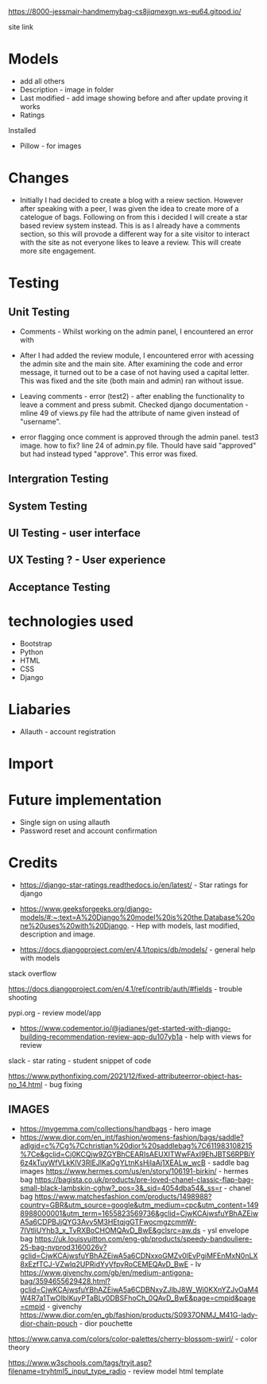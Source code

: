 
https://8000-jessmair-handmemybag-cs8jiqmexgn.ws-eu64.gitpod.io/

site link 


# Models
- add all others 
- Description - image in folder 
- Last modified - add image showing before and after update proving it works 
- Ratings 


Installed 
- Pillow - for images 



# Changes 
- Initially I had decided to create a blog with a reiew section. However after speaking with a peer, I was given the idea to create more of a catelogue of bags. Following on from this i decided I will create a star based review system instead. This is as I already have a comments section, so this will provode a different way for a site visitor to interact with the site as not everyone likes to leave a review. This will create more site engagement. 

# Testing 
## Unit Testing
- Comments - Whilst working on the admin panel, I encountered an error with 



- After I had added the review module, I encountered error with acessing the admin site and the main site. After examining the code and error message, it turned out to be a case of not having used a capital letter. This was fixed and the site (both main and admin) ran without issue. 



- Leaving comments - error (test2) - after enabling the functionality to leave a comment and press submit. Checked django documentation - mline 49 of views.py file had the attribute of name given instead of "username".

- error flagging once comment is approved through the admin panel. test3 image. 
how to fix? 
line 24 of admin.py file. Thould have said "approved" but had instead typed "approve". This error was fixed. 

## Intergration Testing

## System Testing 

## UI Testing - user interface 
## UX Testing ? - User experience 

## Acceptance Testing 



# technologies used 

- Bootstrap
- Python 
- HTML
- CSS
- Django

# Liabaries 
- Allauth - account registration 


# Import




# Future implementation 
- Single sign on using allauth 
- Password reset and account confirmation 




# Credits 
- https://django-star-ratings.readthedocs.io/en/latest/ - Star ratings for django 
- https://www.geeksforgeeks.org/django-models/#:~:text=A%20Django%20model%20is%20the,Database%20one%20uses%20with%20Django. - Hep with models, last modified, description and image. 

- https://docs.djangoproject.com/en/4.1/topics/db/models/ - general help with models 

stack overflow 

https://docs.djangoproject.com/en/4.1/ref/contrib/auth/#fields - trouble shooting 

pypi.org - review model/app

- https://www.codementor.io/@jadianes/get-started-with-django-building-recommendation-review-app-du107yb1a - help with views for review

slack - star rating - student snippet of code 

https://www.pythonfixing.com/2021/12/fixed-attributeerror-object-has-no_14.html - bug fixing 

## IMAGES 
- https://mygemma.com/collections/handbags - hero image 
- https://www.dior.com/en_int/fashion/womens-fashion/bags/saddle?adlgid=c%7Cg%7Cchristian%20dior%20saddlebag%7C611983108215%7Ce&gclid=Cj0KCQjw9ZGYBhCEARIsAEUXITWwFAxI9EhJBTS6RPBiY6z4kTuyWfVLkKlV3RlEJlKaOgYLtnKsHjIaAj1XEALw_wcB - saddle bag images 
https://www.hermes.com/us/en/story/106191-birkin/ - hermes bag 
https://bagista.co.uk/products/pre-loved-chanel-classic-flap-bag-small-black-lambskin-cghw?_pos=3&_sid=4054dba54&_ss=r - chanel bag 
https://www.matchesfashion.com/products/1498988?country=GBR&utm_source=google&utm_medium=cpc&utm_content=1498988000001&utm_term=1655823569736&gclid=CjwKCAjwsfuYBhAZEiwA5a6CDPBJjQYG3Avv5M3HEtqjgGTFwocmgzcmmW-7IVtliUYhb3_x_TyRXBoCHOMQAvD_BwE&gclsrc=aw.ds - ysl envelope bag
https://uk.louisvuitton.com/eng-gb/products/speedy-bandouliere-25-bag-nvprod3160026v?gclid=CjwKCAjwsfuYBhAZEiwA5a6CDNxxoGMZv0lEvPgiMFEnMxN0nLX8xEzfTCJ-VZwlq2UPRidYyVfpvRoCEMEQAvD_BwE - lv
https://www.givenchy.com/gb/en/medium-antigona-bag/3594655629428.html?gclid=CjwKCAjwsfuYBhAZEiwA5a6CDBNxyZJlbJ8W_Wj0KXnYZJvOaM4W4R7a1TwOIbIKuyPTaBLy0DBSFhoCh_0QAvD_BwE&page=cmpid&page=cmpid - givenchy
https://www.dior.com/en_gb/fashion/products/S0937ONMJ_M41G-lady-dior-chain-pouch - dior pouchette

https://www.canva.com/colors/color-palettes/cherry-blossom-swirl/ - color theory 

https://www.w3schools.com/tags/tryit.asp?filename=tryhtml5_input_type_radio - review model html template 
